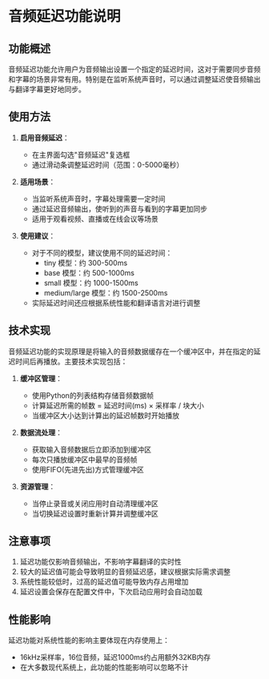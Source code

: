 # 音频延迟功能说明

## 功能概述

音频延迟功能允许用户为音频输出设置一个指定的延迟时间，这对于需要同步音频和字幕的场景非常有用。特别是在监听系统声音时，可以通过调整延迟使音频输出与翻译字幕更好地同步。

## 使用方法

1. **启用音频延迟**：
   - 在主界面勾选"音频延迟"复选框
   - 通过滑动条调整延迟时间（范围：0-5000毫秒）

2. **适用场景**：
   - 当监听系统声音时，字幕处理需要一定时间
   - 通过延迟音频输出，使听到的声音与看到的字幕更加同步
   - 适用于观看视频、直播或在线会议等场景

3. **使用建议**：
   - 对于不同的模型，建议使用不同的延迟时间：
     - tiny 模型：约 300-500ms
     - base 模型：约 500-1000ms
     - small 模型：约 1000-1500ms
     - medium/large 模型：约 1500-2500ms
   - 实际延迟时间还应根据系统性能和翻译语言对进行调整

## 技术实现

音频延迟功能的实现原理是将输入的音频数据缓存在一个缓冲区中，并在指定的延迟时间后再播放。主要技术实现包括：

1. **缓冲区管理**：
   - 使用Python的列表结构存储音频数据帧
   - 计算延迟所需的帧数 = 延迟时间(ms) × 采样率 / 块大小
   - 当缓冲区大小达到计算出的延迟帧数时开始播放

2. **数据流处理**：
   - 获取输入音频数据后立即添加到缓冲区
   - 每次只播放缓冲区中最早的音频帧
   - 使用FIFO(先进先出)方式管理缓冲区

3. **资源管理**：
   - 当停止录音或关闭应用时自动清理缓冲区
   - 当切换延迟设置时重新计算并调整缓冲区

## 注意事项

1. 延迟功能仅影响音频输出，不影响字幕翻译的实时性
2. 较大的延迟值可能会导致明显的音频延迟感，建议根据实际需求调整
3. 系统性能较低时，过高的延迟值可能导致内存占用增加
4. 延迟设置会保存在配置文件中，下次启动应用时会自动加载

## 性能影响

延迟功能对系统性能的影响主要体现在内存使用上：

- 16kHz采样率，16位音频，延迟1000ms约占用额外32KB内存
- 在大多数现代系统上，此功能的性能影响可以忽略不计 